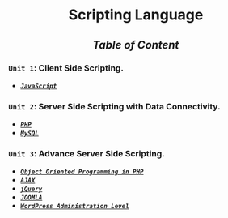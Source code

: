 <div align="center">

# **Scripting Language**

## _Table of Content_


</div>

### ``Unit 1``: **Client Side Scripting.**

* [**_``JavaScript``_**](Unit/Unit-1.md) 

### ``Unit 2``: **Server Side Scripting with Data Connectivity.**

*   [**_``PHP``_**](Unit/Unit-1.md) 
*   [**_``MySQL``_**](Unit/Unit-1.md)

### ``Unit 3``: **Advance Server Side Scripting.**
 *   [**_``Object Oriented Programming in PHP``_**](Unit/Unit-1.md) 
*   [**_``AJAX``_**](Unit/Unit-1.md)
*   [**_``jQuery``_**](Unit/Unit-1.md)
*   [**_``JOOMLA``_**](Unit/Unit-1.md)
*   [**_``WordPress Administration Level``_**](Unit/Unit-1.md)
